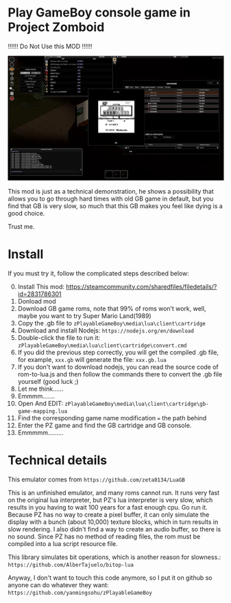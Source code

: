 # Play GameBoy console game in Project Zomboid

!!!!!! Do Not Use this MOD !!!!!!


![screen1](https://github.com/yanmingsohu/zPlayableGameBoy/blob/master/screen.png)


This mod is just as a technical demonstration, he shows a possibility that allows you to go through hard times with old GB game in default, but you find that GB is very slow, so much that this GB makes you feel like dying is a good choice.

Trust me.



# Install

If you must try it, follow the complicated steps described below:

0. Install This mod: https://steamcommunity.com/sharedfiles/filedetails/?id=2831786301
1. Donload mod
2. Download GB game roms, note that 99% of roms won’t work, well, maybe you want to try Super Mario Land(1989)
3. Copy the .gb file to `zPlayableGameBoy\media\lua\client\cartridge`
4. Download and install Nodejs: `https://nodejs.org/en/download`
5. Double-click the file to run it: `zPlayableGameBoy\media\lua\client\cartridge\convert.cmd`
6. If you did the previous step correctly, you will get the compiled .gb file, for example, `xxx.gb` will generate the file: `xxx.gb.lua`
7. If you don't want to download nodejs, you can read the source code of rom-to-lua.js and then follow the commands there to convert the .gb file yourself (good luck ;)
8. Let me think......
9. Emmmm.......
10. Open And EDIT: `zPlayableGameBoy\media\lua\client\cartridge\gb-game-mapping.lua`
11. Find the corresponding game name modification `=` the path behind
12. Enter the PZ game and find the GB cartridge and GB console.
13. Emmmmm.........



# Technical details

This emulator comes from `https://github.com/zeta0134/LuaGB`

This is an unfinished emulator, and many roms cannot run. It runs very fast on the original lua interpreter, but PZ's lua interpreter is very slow, which results in you having to wait 100 years for a fast enough cpu. Go run it. Because PZ has no way to create a pixel buffer, it can only simulate the display with a bunch (about 10,000) texture blocks, which in turn results in slow rendering. I also didn't find a way to create an audio buffer, so there is no sound. Since PZ has no method of reading files, the rom must be compiled into a lua script resource file.

This library simulates bit operations, which is another reason for slowness.: `https://github.com/AlberTajuelo/bitop-lua`


Anyway, I don't want to touch this code anymore, so I put it on github so anyone can do whatever they want: `https://github.com/yanmingsohu/zPlayableGameBoy`
